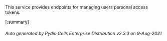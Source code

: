 






This service provides endpoints for managing users personal access tokens.

[:summary]

###### Auto generated by Pydio Cells Enterprise Distribution v2.3.3 on 9-Aug-2021
